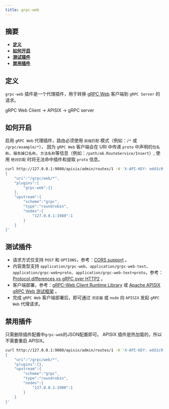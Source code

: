 ```yaml
---
title: grpc-web
---
```


<!--
#
# Licensed to the Apache Software Foundation (ASF) under one or more
# contributor license agreements.  See the NOTICE file distributed with
# this work for additional information regarding copyright ownership.
# The ASF licenses this file to You under the Apache License, Version 2.0
# (the "License"); you may not use this file except in compliance with
# the License.  You may obtain a copy of the License at
#
#     http://www.apache.org/licenses/LICENSE-2.0
#
# Unless required by applicable law or agreed to in writing, software
# distributed under the License is distributed on an "AS IS" BASIS,
# WITHOUT WARRANTIES OR CONDITIONS OF ANY KIND, either express or implied.
# See the License for the specific language governing permissions and
# limitations under the License.
#
-->

## 摘要

- [**定义**](#定义)
- [**如何开启**](#如何开启)
- [**测试插件**](#测试插件)
- [**禁用插件**](#禁用插件)

## 定义

`grpc-web` 插件是一个代理插件，用于转换 [gRPC Web](https://github.com/grpc/grpc-web) 客户端到 `gRPC Server` 的请求。

gRPC Web Client -> APISIX -> gRPC server

## 如何开启

启用 `gRPC Web` 代理插件，路由必须使用 `前缀匹配` 模式（例如：`/*` 或 `/grpc/example/*`），
因为 `gRPC Web` 客户端会在 URI 中传递 `proto` 中声明的`包名称`、`服务接口名称`、`方法名称`等信息（例如：`/path/a6.RouteService/Insert`）,
使用 `绝对匹配` 时将无法命中插件和提取 `proto` 信息。

```bash
curl http://127.0.0.1:9080/apisix/admin/routes/1 -H 'X-API-KEY: edd1c9f034335f136f87ad84b625c8f1' -X PUT -d '
{
    "uri":"/grpc/web/*",
    "plugins":{
        "grpc-web":{}
    },
    "upstream":{
        "scheme":"grpc",
        "type":"roundrobin",
        "nodes":{
            "127.0.0.1:1980":1
        }
    }
}'
```

## 测试插件

- 请求方式仅支持 `POST` 和 `OPTIONS`，参考：[CORS support](https://github.com/grpc/grpc-web/blob/master/doc/browser-features.md#cors-support) 。
- 内容类型支持 `application/grpc-web`、`application/grpc-web-text`、`application/grpc-web+proto`、`application/grpc-web-text+proto`，参考：[Protocol differences vs gRPC over HTTP2](https://github.com/grpc/grpc/blob/master/doc/PROTOCOL-WEB.md#protocol-differences-vs-grpc-over-http2) 。
- 客户端部署，参考：[gRPC-Web Client Runtime Library](https://www.npmjs.com/package/grpc-web) 或 [Apache APISIX gRPC Web 测试框架](https://github.com/apache/apisix/tree/master/t/plugin/grpc-web) 。
- 完成 `gRPC Web` 客户端部署后，即可通过 `浏览器` 或 `node` 向 `APISIX` 发起 `gRPC Web` 代理请求。

## 禁用插件

只需删除插件配置中`grpc-web`的JSON配置即可。 APISIX 插件是热加载的，所以不需要重启 APISIX。

```bash
curl http://127.0.0.1:9080/apisix/admin/routes/1 -H 'X-API-KEY: edd1c9f034335f136f87ad84b625c8f1' -X PUT -d '
{
    "uri":"/grpc/web/*",
    "plugins":{},
    "upstream":{
        "scheme":"grpc",
        "type":"roundrobin",
        "nodes":{
            "127.0.0.1:1980":1
        }
    }
}'
```
